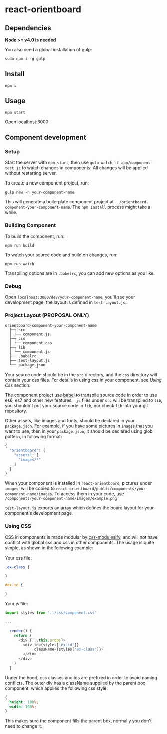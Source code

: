 # react-orientboard

## Dependencies

**Node >= v4.0 is needed**

You also need a global installation of gulp:

```
sudo npm i -g gulp
```

## Install

```
npm i
```

## Usage

```
npm start
```

Open localhost:3000

## Component development

### Setup

Start the server with `npm start`, then use `gulp watch -f app/component-test.js` to watch changes in components. All changes will be applied without restarting server.

To create a new component project, run:

```
gulp new -n your-component-name
```

This will generate a boilerplate component project at `../orientboard-component-your-component-name`. The `npm install` process might take a while.

### Building Component

To build the component, run:

```
npm run build
```

To watch your source code and build on changes, run:

```
npm run watch
```

Transpiling options are in `.babelrc`, you can add new options as you like.

### Debug

Open `localhost:3000/dev/your-component-name`, you'll see your development page, the layout is defined in `test-layout.js`.

### Project Layout (PROPOSAL ONLY)

```
orientboard-component-your-component-name
  ├─┬ src
  │ └── component.js
  ├─┬ css
  │ └── component.css
  ├─┬ lib
  │ └── component.js
  ├── .babelrc
  ├── test-layout.js
  └── package.json
```

Your source code should be in the `src` directory, and the `css` directory will contain your css files. For details in using css in your component, see *Using Css* section.

The component project use [babel](https://babeljs.io) to transpile source code in order to use es6, es7 and other new features. `.js` files under `src` will be transpiled to `lib`, you shouldn't put your source code in `lib`, nor check `lib` into your git repository.

Other assets, like images and fonts, should be declared in your `package.json`. For example, if you have some pictures in `images` that you want to use, then in your `package.json`, it should be declared using glob pattern, in following format:

```js
{
  "orientboard": {
    "assets": [
      "images/*"
    ]
  }
}
```

When your component is installed in `react-orientboard`, pictures under `images`, will be copied to `react-orientboard/public/components/your-component-name/images`. To access them in your code, use `/components/your-component-name/images/example.png`

`test-layout.js` exports an array which defines the board layout for your component's development page.

### Using CSS

CSS in components is made modular by [css-modulesify](https://github.com/css-modules/css-modulesify), and will not have conflict with global css and css in other components. The usage is quite simple, as shown in the following example:

Your css file:
```css
.ex-class {

}

#ex-id {

}
```

Your js file:
```js
import styles from '../css/component.css'

...

  render() {
    return (
      <div {...this.props}>
        <div id={styles['ex-id']}
             className={styles['ex-class']}>
        </div>
      </div>
    )
  }
```

Under the hood, css classes and ids are prefixed in order to avoid naming conflicts. The outer div has a className supplied by the parent box component, which applies the following css style:

```css
{
  height: 100%;
  width: 100%;
}
```

This makes sure the component fills the parent box, normally you don't need to change it.
